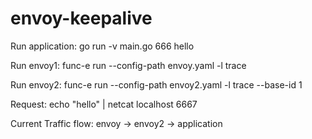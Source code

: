 # envoy-keepalive

Run application:  go run -v main.go 666 hello 

Run envoy1: func-e run --config-path envoy.yaml -l trace

Run envoy2: func-e run --config-path envoy2.yaml -l trace --base-id 1

Request: echo "hello" | netcat localhost 6667

Current Traffic flow: envoy -> envoy2 -> application